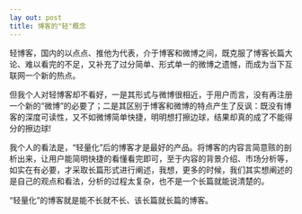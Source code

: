 ```yaml
---
lay out: post
title: 博客的"轻"概念
---
```


轻博客，国内的以点点、推他为代表，介于博客和微博之间，既克服了博客长篇大论、难以看完的不足，又补充了过分简单、形式单一的微博之遗憾，而成为当下互联网一个新的热点。

但我个人对轻博客却不看好，一是其形式与微博很相近，于用户而言，没有再注册一个新的“微博”的必要了；二是其区别于博客和微博的特点产生了反讽：既没有博客的深度可读性，又不如微博简单快捷，明明想打擦边球，结果却真的成了不能得分的擦边球!

我个人的看法是，“轻量化”后的博客才是最好的产品。将博客的内容言简意赅的剖析出来，让用户能简明快捷的看懂看完即可，至于内容的背景介绍、市场分析等，如实在有必要，才采取长篇形式进行阐述，我想，更多的时候，我们其实想阐述的是自己的观点和看法，分析的过程太复杂，也不是一个长篇就能说清楚的。

“轻量化”的博客就是能不长就不长、该长篇就长篇的博客。
